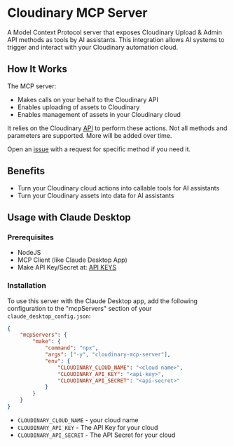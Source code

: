 # Cloudinary MCP Server

A Model Context Protocol server that exposes Cloudinary Upload & Admin API methods as tools by AI assistants. 
This integration allows AI systems to trigger and interact with your Cloudinary automation cloud.

## How It Works

The MCP server:

-   Makes calls on your behalf to the Cloudinary API
-   Enables uploading of assets to Cloudinary
-   Enables management of assets in your Cloudinary cloud

It relies on the Cloudinary [API](https://cloudinary.com/documentation/admin_api) to perform these actions. Not all methods and parameters are supported. 
More will be added over time. 

Open an [issue](https://github.com/yoavniran/cloudinary-mcp-server/issues) with a request for specific method if you need it.

## Benefits

-   Turn your Cloudinary cloud actions into callable tools for AI assistants
-   Turn your Cloudinary assets into data for AI assistants

## Usage with Claude Desktop

### Prerequisites

-   NodeJS
-   MCP Client (like Claude Desktop App)
-   Make API Key/Secret at: [API KEYS](https://console.cloudinary.com/settings/api-keys)

### Installation

To use this server with the Claude Desktop app, add the following configuration to the "mcpServers" section of your `claude_desktop_config.json`:

```json
{
    "mcpServers": {
        "make": {
            "command": "npx",
            "args": ["-y", "cloudinary-mcp-server"],
            "env": {
                "CLOUDINARY_CLOUD_NAME": "<cloud name>",
                "CLOUDINARY_API_KEY": "<api-key>",
                "CLOUDINARY_API_SECRET": "<api-secret>"
            }
        }
    }
}
```

-   `CLOUDINARY_CLOUD_NAME` - your cloud name
-   `CLOUDINARY_API_KEY` - The API Key for your cloud
-   `CLOUDINARY_API_SECRET` - The API Secret for your cloud
